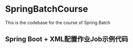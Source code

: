 # SpringBatchCourse
This is the codebase for the course of Spring Batch

## Spring Boot + XML配置作业Job示例代码